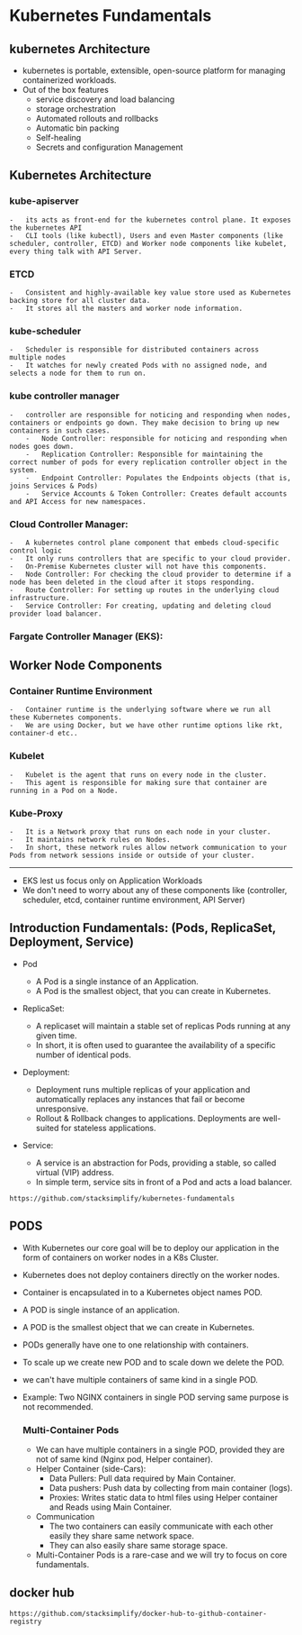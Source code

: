 # Kubernetes Fundamentals

## kubernetes Architecture
-   kubernetes is portable, extensible, open-source platform for managing containerized workloads.
-   Out of the box features
    -   service discovery and load balancing
    -   storage orchestration
    -   Automated rollouts and rollbacks
    -   Automatic bin packing
    -   Self-healing
    -   Secrets and configuration Management

## Kubernetes Architecture

### kube-apiserver
    -   its acts as front-end for the kubernetes control plane. It exposes the kubernetes API
    -   CLI tools (like kubectl), Users and even Master components (like scheduler, controller, ETCD) and Worker node components like kubelet, every thing talk with API Server.

### ETCD
    -   Consistent and highly-available key value store used as Kubernetes backing store for all cluster data.
    -   It stores all the masters and worker node information.

### kube-scheduler
    -   Scheduler is responsible for distributed containers across multiple nodes
    -   It watches for newly created Pods with no assigned node, and selects a node for them to run on.

### kube controller manager
    -   controller are responsible for noticing and responding when nodes, containers or endpoints go down. They make decision to bring up new containers in such cases.
        -   Node Controller: responsible for noticing and responding when nodes goes down.
        -   Replication Controller: Responsible for maintaining the correct number of pods for every replication controller object in the system.
        -   Endpoint Controller: Populates the Endpoints objects (that is, joins Services & Pods)
        -   Service Accounts & Token Controller: Creates default accounts and API Access for new namespaces. 

### Cloud Controller Manager:
    -   A kubernetes control plane component that embeds cloud-specific control logic
    -   It only runs controllers that are specific to your cloud provider.
    -   On-Premise Kubernetes cluster will not have this components.
    -   Node Controller: For checking the cloud provider to determine if a node has been deleted in the cloud after it stops responding.
    -   Route Controller: For setting up routes in the underlying cloud infrastructure.
    -   Service Controller: For creating, updating and deleting cloud provider load balancer.

### Fargate Controller Manager (EKS):
    

##  Worker Node Components
### Container Runtime Environment
    -   Container runtime is the underlying software where we run all these Kubernetes components.
    -   We are using Docker, but we have other runtime options like rkt, container-d etc..

### Kubelet
    -   Kubelet is the agent that runs on every node in the cluster.
    -   This agent is responsible for making sure that container are running in a Pod on a Node.

### Kube-Proxy
    -   It is a Network proxy that runs on each node in your cluster.
    -   It maintains network rules on Nodes.
    -   In short, these network rules allow network communication to your Pods from network sessions inside or outside of your cluster.

--------------------------------------------------------------------------------------------------------------------------------
-   EKS lest us focus only on Application Workloads
-   We don't need to worry about any of these components like (controller, scheduler, etcd, container runtime environment, API Server)

## Introduction Fundamentals: (Pods, ReplicaSet, Deployment, Service)
-   Pod
    -   A Pod is a single instance of an Application.
    -   A Pod is the smallest object, that you can create in Kubernetes.

-   ReplicaSet:
    -   A replicaset will maintain a stable set of replicas Pods running at any given time.
    -   In short, it is often used to guarantee the availability of a specific number of identical pods.

-   Deployment:
    -   Deployment runs multiple replicas of your application and automatically replaces any instances that fail or become unresponsive.
    -   Rollout & Rollback changes to applications. Deployments are well-suited for stateless applications.

-   Service:
    -   A service is an abstraction for Pods, providing a stable, so called virtual (VIP) address.
    -   In simple term, service sits in front of a Pod and acts a load balancer.

```
https://github.com/stacksimplify/kubernetes-fundamentals
```

## PODS
-   With Kubernetes our core goal will be to deploy our application in the form of containers on worker nodes in a K8s Cluster.
-   Kubernetes does not deploy containers directly on the worker nodes.
-   Container is encapsulated in to a Kubernetes object names POD.
-   A POD is single instance of an application.
-   A POD is the smallest object that we can create in Kubernetes.

-   PODs generally have one to one relationship with containers.
-   To scale up we create new POD and to scale down we delete the POD.
-   we can't have multiple containers of same kind in a single POD.
-   Example: Two NGINX containers in single POD serving same purpose is not recommended.

    ### Multi-Container Pods
    -   We can have multiple containers in a single POD, provided they are not of same kind (Nginx pod, Helper container).
    -   Helper Container (side-Cars):
        -   Data Pullers: Pull data required by Main Container.
        -   Data pushers: Push data by collecting from main container (logs).
        -   Proxies: Writes static data to html files using Helper container and Reads using Main Container.
    -   Communication
        -   The two containers can easily communicate with each other easily they share same network space.
        -   They can also easily share same storage space.
    -   Multi-Container Pods is a rare-case and we will try to focus on core fundamentals.

## docker hub
```
https://github.com/stacksimplify/docker-hub-to-github-container-registry
```
